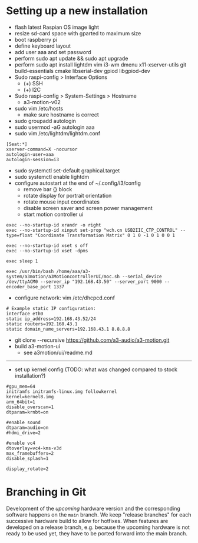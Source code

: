 # Setting up a new installation
- flash latest Raspian OS image light
- resize sd-card space with gparted to maximum size
- boot raspberry pi
- define keyboard layout
- add user aaa and set password
- perform sudo apt update && sudo apt upgrade
- perform sudo apt install lightdm vim i3-wm dmenu x11-xserver-utils git build-essentials cmake libserial-dev gpiod libgpiod-dev
- Sudo raspi-config > Interface Options
  - (+) SSH
  - (+) I2C
- Sudo raspi-config > System-Settings > Hostname
  - a3-motion-v02
- sudo vim /etc/hosts
  - make sure hostname is correct
- sudo groupadd autologin
- sudo usermod -aG autologin aaa
- sudo vim /etc/lightdm/lightdm.conf
```
[Seat:*]
xserver-command=X -nocursor
autologin-user=aaa
autologin-session=i3
```
- sudo systemctl set-default graphical.target
- sudo systemctl enable lightdm
- configure autostart at the end of ~/.config/i3/config
  - remove bar {} block
  - rotate display for portrait orientation
  - rotate mouse input coordinates
  - disable screen saver and screen power management
  - start motion controller ui
```
exec --no-startup-id xrandr -o right
exec --no-startup-id xinput set-prop "wch.cn USB2IIC_CTP_CONTROL" --type=float "Coordinate Transformation Matrix" 0 1 0 -1 0 1 0 0 1

exec --no-startup-id xset s off
exec --no-startup-id xset -dpms

exec sleep 1

exec /usr/bin/bash /home/aaa/a3-system/a3motion/a3MotioncontrollerUI/moc.sh --serial_device /dev/ttyACM0 --server_ip "192.168.43.50" --server_port 9000 --encoder_base_port 1337
```
- configure network: vim /etc/dhcpcd.conf
```
# Example static IP configuration:
interface eth0
static ip_address=192.168.43.52/24
static routers=192.168.43.1
static domain_name_servers=192.168.43.1 8.8.8.8
```
- git clone --recursive https://github.com/a3-audio/a3-motion.git
- build a3-motion-ui
  - see a3motion/ui/readme.md

----------------------------------
- set up kernel config (TODO: what was changed compared to stock installation?)
```
#gpu_mem=64
initramfs initramfs-linux.img followkernel
kernel=kernel8.img
arm_64bit=1
disable_overscan=1
dtparam=krnbt=on

#enable sound
dtparam=audio=on
#hdmi_drive=2

#enable vc4
dtoverlay=vc4-kms-v3d
max_framebuffers=2
disable_splash=1

display_rotate=2
```

# Branching in Git

Development of the *upcoming* hardware version and the corresponding software happens on the `main` branch. We keep "release branches" for each successive hardware build to allow for hotfixes. When features are developed on a release branch, e.g. because the upcoming hardware is not ready to be used yet, they have to be ported forward into the main branch.
